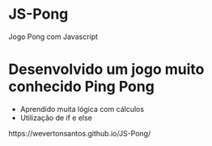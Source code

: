 # JS-Pong
Jogo Pong com Javascript

<h1> Desenvolvido um jogo muito conhecido Ping Pong </h1>
<ul>
<li>Aprendido muita lógica com cálculos</li>
<li>Utilização de if e else</li>
</ul>
https://wevertonsantos.github.io/JS-Pong/
